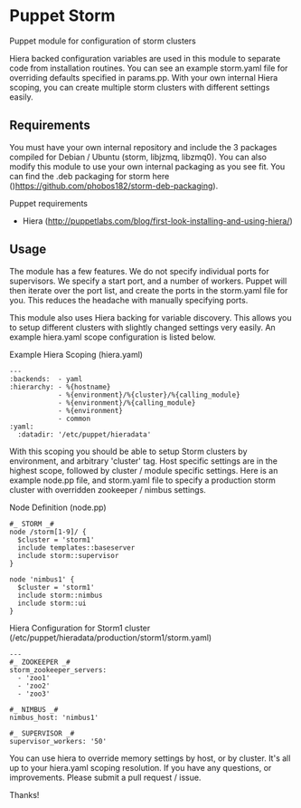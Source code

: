 Puppet Storm
==============================================================

Puppet module for configuration of storm clusters

Hiera backed configuration variables are used in this module to separate code from installation routines. You can see an example storm.yaml file for overriding defaults specified in params.pp. With your own internal Hiera scoping, you can create multiple storm clusters with different settings easily.

Requirements
------------
You must have your own internal repository and include the 3 packages
compiled for Debian / Ubuntu (storm, libjzmq, libzmq0). You can also modify this module to use your
own internal packaging as you see fit. You can find the .deb packaging for
storm here ()<https://github.com/phobos182/storm-deb-packaging>).

Puppet requirements

* Hiera (<http://puppetlabs.com/blog/first-look-installing-and-using-hiera/>)

Usage
-----

The module has a few features. We do not specify individual ports for supervisors. We specify a start port, and a number of workers. Puppet will then iterate over the port list, and create the ports in the storm.yaml file for you. This reduces the headache with manually specifying ports. 

This module also uses Hiera backing for variable discovery. This allows you to setup different clusters with slightly changed settings very easily. An example hiera.yaml scope configuration is listed below.

Example Hiera Scoping (hiera.yaml)

    ---
    :backends:  - yaml
    :hierarchy: - %{hostname}
                - %{environment}/%{cluster}/%{calling_module}
                - %{environment}/%{calling_module}
                - %{environment}
                - common
    :yaml:
      :datadir: '/etc/puppet/hieradata'

With this scoping you should be able to setup Storm clusters by environment, and arbitrary 'cluster' tag. Host specific settings are in the highest scope, followed by cluster / module specific settings. Here is an example node.pp file, and storm.yaml file to specify a production storm cluster with overridden zookeeper / nimbus settings.

Node Definition (node.pp)

    #_ STORM _#
    node /storm[1-9]/ {
      $cluster = 'storm1'
      include templates::baseserver
      include storm::supervisor
    }
    
    node 'nimbus1' {
      $cluster = 'storm1'
      include storm::nimbus
      include storm::ui
    }

Hiera Configuration for Storm1 cluster (/etc/puppet/hieradata/production/storm1/storm.yaml)

    ---
    #_ ZOOKEEPER _#
    storm_zookeeper_servers:
      - 'zoo1'
      - 'zoo2'
      - 'zoo3'
    
    #_ NIMBUS _#
    nimbus_host: 'nimbus1'
    
    #_ SUPERVISOR _#
    supervisor_workers: '50'

You can use hiera to override memory settings by host, or by cluster. It's all up to your hiera.yaml scoping resolution. If you have any questions, or improvements. Please submit a pull request / issue.

Thanks!
